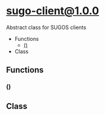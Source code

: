 # sugo-client@1.0.0

Abstract class for SUGOS clients

+ Functions
  + [()](#sugo-client-function-undefined)
+ [](sugo-client-classes) Class

## Functions

<a class='md-heading-link' name="sugo-client-function-undefined" ></a>

### ()




<a class='md-heading-link' name="sugo-client-classes"></a>

##  Class






